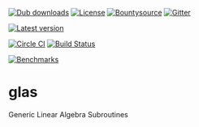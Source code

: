 [![Dub downloads](https://img.shields.io/dub/dt/mir.svg)](http://code.dlang.org/packages/mir-glas)
[![License](https://img.shields.io/dub/l/mir.svg)](http://code.dlang.org/packages/mir-glas)
[![Bountysource](https://www.bountysource.com/badge/team?team_id=145399&style=bounties_received)](https://www.bountysource.com/teams/libmir)
[![Gitter](https://img.shields.io/gitter/room/libmir/public.svg)](https://gitter.im/libmir/public)

[![Latest version](https://img.shields.io/dub/v/mir.svg)](http://code.dlang.org/packages/mir-glas)

[![Circle CI](https://circleci.com/gh/libmir/mir.svg?style=svg)](https://circleci.com/gh/libmir/mir-glas)
[![Build Status](https://travis-ci.org/libmir/mir.svg?branch=master)](https://travis-ci.org/libmir/mir-glas)

[![Benchmarks](http://blog.mir.dlang.io/images/bench_csingle.svg)](http://blog.mir.dlang.io/glas/benchmark/openblas/2016/09/23/glas-gemm-benchmark.html)

# glas
Generic Linear Algebra Subroutines
